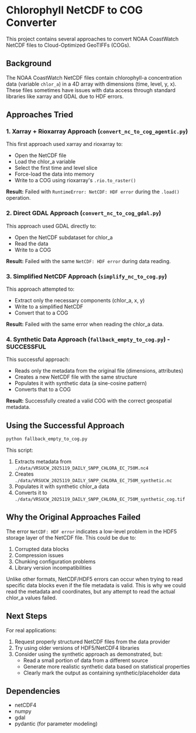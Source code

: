 # Chlorophyll NetCDF to COG Converter

This project contains several approaches to convert NOAA CoastWatch NetCDF files to Cloud-Optimized GeoTIFFs (COGs).

## Background

The NOAA CoastWatch NetCDF files contain chlorophyll-a concentration data (variable `chlor_a`) in a 4D array with dimensions (time, level, y, x). These files sometimes have issues with data access through standard libraries like xarray and GDAL due to HDF errors.

## Approaches Tried

### 1. Xarray + Rioxarray Approach (`convert_nc_to_cog_agentic.py`)

This first approach used xarray and rioxarray to:

- Open the NetCDF file
- Load the chlor_a variable
- Select the first time and level slice
- Force-load the data into memory
- Write to a COG using rioxarray's `.rio.to_raster()`

**Result:** Failed with `RuntimeError: NetCDF: HDF error` during the `.load()` operation.

### 2. Direct GDAL Approach (`convert_nc_to_cog_gdal.py`)

This approach used GDAL directly to:

- Open the NetCDF subdataset for chlor_a
- Read the data
- Write to a COG

**Result:** Failed with the same `NetCDF: HDF error` during data reading.

### 3. Simplified NetCDF Approach (`simplify_nc_to_cog.py`)

This approach attempted to:

- Extract only the necessary components (chlor_a, x, y)
- Write to a simplified NetCDF
- Convert that to a COG

**Result:** Failed with the same error when reading the chlor_a data.

### 4. Synthetic Data Approach (`fallback_empty_to_cog.py`) - **SUCCESSFUL**

This successful approach:

- Reads only the metadata from the original file (dimensions, attributes)
- Creates a new NetCDF file with the same structure
- Populates it with synthetic data (a sine-cosine pattern)
- Converts that to a COG

**Result:** Successfully created a valid COG with the correct geospatial metadata.

## Using the Successful Approach

```bash
python fallback_empty_to_cog.py
```

This script:

1. Extracts metadata from `./data/VRSUCW_2025119_DAILY_SNPP_CHLORA_EC_750M.nc4`
2. Creates `./data/VRSUCW_2025119_DAILY_SNPP_CHLORA_EC_750M_synthetic.nc`
3. Populates it with synthetic chlor_a data
4. Converts it to `./data/VRSUCW_2025119_DAILY_SNPP_CHLORA_EC_750M_synthetic_cog.tif`

## Why the Original Approaches Failed

The error `NetCDF: HDF error` indicates a low-level problem in the HDF5 storage layer of the NetCDF file. This could be due to:

1. Corrupted data blocks
2. Compression issues
3. Chunking configuration problems
4. Library version incompatibilities

Unlike other formats, NetCDF/HDF5 errors can occur when trying to read specific data blocks even if the file metadata is valid. This is why we could read the metadata and coordinates, but any attempt to read the actual chlor_a values failed.

## Next Steps

For real applications:

1. Request properly structured NetCDF files from the data provider
2. Try using older versions of HDF5/NetCDF4 libraries
3. Consider using the synthetic approach as demonstrated, but:
   - Read a small portion of data from a different source
   - Generate more realistic synthetic data based on statistical properties
   - Clearly mark the output as containing synthetic/placeholder data

## Dependencies

- netCDF4
- numpy
- gdal
- pydantic (for parameter modeling)
